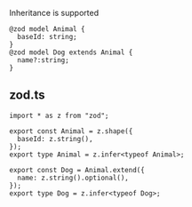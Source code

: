 
Inheritance is supported

```tsp
@zod model Animal {
  baseId: string;
}      
@zod model Dog extends Animal {
  name?:string;
}
```

## zod.ts
```tsx
import * as z from "zod";

export const Animal = z.shape({
  baseId: z.string(),
});
export type Animal = z.infer<typeof Animal>;

export const Dog = Animal.extend({
  name: z.string().optional(),
});
export type Dog = z.infer<typeof Dog>;
```
         
